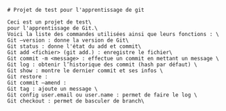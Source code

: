     # Projet de test pour l'apprentissage de git

    Ceci est un projet de test\
    pour l'apprentissage de Git.\
    Voici la liste des commandes utilisées ainsi que leurs fonctions : \
    Git —version : donne la version de Git\
    Git status : donne l'état du add et commit\
    Git add <fichier> (git add.) : enregistre le fichier\
    Git commit -m <message> : effectue un commit en mettant un message \
    Git log : obtenir l’historique des commit (hash par défaut) \
    Git show : montre le dernier commit et ses infos \
    Git restore : 
    Git commit —amend : 
    Git tag : ajoute un message \
    Git config user.email ou user.name : permet de faire le log \
    Git checkout : permet de basculer de branch\